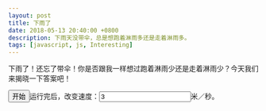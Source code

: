 ```yaml
---
layout: post
title: 下雨了
date: 2018-05-13 20:40:00 +0800
description: 下雨天没带伞，总是想跑着淋雨多还是走着淋雨多。
tags: [javascript, js, Interesting]
---
```



下雨了！还忘了带伞！你是否跟我一样想过跑着淋雨少还是走着淋雨少？今天我们来揭晓一下答案吧！

<button onclick="star()">开始</button>运行完后，改变速度：<input id="step" type="number" step="1" min="1" value="3">米／秒。<span id="getRains"></span>
<canvas id="sky"></canvas>
  <script type="text/javascript">
    var can=document.getElementById('sky');
    can.width=document.body.clientWidth-300;
    can.height=Math.max(document.documentElement.clientHeight-100,500);
    // ctx.beginPath();
    var ctx=can.getContext('2d');
    ctx.fillStyle='rgba(0,0,0,0)';
    // ctx.fillRect(0,0,can.width,can.height);
    function clearSky(){
      ctx.clearRect(0,0,can.width,can.height);
      // ctx.fillRect(0,0,can.width,can.height);
    }
  </script>
  <script type="text/javascript">
    var Rain=function(){
  this.v=[];
  this.x=[];
  this.y=[];
  // this.time=[];
}
Rain.prototype.num=100;
Rain.prototype.init=function(){
  for(var i=0;i<this.num;i++){
    var that=this;
      that.v[i]=(Math.random()+1)*3+10;
      that.x[i]=document.body.clientWidth*Math.random()+1;
      that.y[i]=0;
      // that.time[i]=document.body.clientHeight/that.v[i];
  }
}
Rain.prototype.move=function(){
  for(var i=0;i<this.num;i++){
    this.reborn(i);
    ctx.beginPath();
    this.y[i]=this.y[i]+this.v[i];
    if(walkerX<this.x[i]&&this.x[i]<walkerX+137&&can.height-240<this.y[i]&&this.y[i]<can.height){
      rains++;
      // console.log(document.getElementById('step').value);

      step=Number(document.getElementById('step').value);
      // step=1;
      this.v.splice(i, 1);
      this.x.splice(i, 1);
      this.y.splice(i, 1);
      // this.time.splice(i, 1);
      this.born();
    }
    ctx.moveTo(this.x[i],this.y[i]+this.v[i]);
    ctx.lineTo(this.x[i]-1,this.y[i]+20);
    ctx.lineTo(this.x[i]+1,this.y[i]+20);
    ctx.closePath();
    ctx.stroke();
  }
}
Rain.prototype.reborn=function(which){
  // this.time[which]--;
  // if(this.y[which]>can.height&&this.time[which]<=0){
  if(this.y[which]>can.height){
    this.v[which]=(Math.random()+1)*3+10;
    this.x[which]=document.body.clientWidth*Math.random()+1;
    this.y[which]=0;
    // this.time[i]=document.body.clientHeight/this.v[i];
  }
}
Rain.prototype.born=function(){
  this.v[100]=(Math.random()+1)*3+10;
  this.x[100]=document.body.clientWidth*Math.random()+1;
  this.y[100]=0;
  // this.time[100]=document.body.clientHeight/this.v[i];
}
  </script>
  <script>
    var imgObj0 = new Image();
    var imgObj1 = new Image();
    var imgObj2 = new Image();
    var imgObj3 = new Image();
    var imgObj4 = new Image();
      imgObj0.src = "http://par5l10v3.bkt.clouddn.com/walking-man-1.png";
      imgObj1.src = "http://par5l10v3.bkt.clouddn.com/walking-man-2.png";
      imgObj2.src = "http://par5l10v3.bkt.clouddn.com/walking-man-3.png";
      imgObj3.src = "http://par5l10v3.bkt.clouddn.com/walking-man-4.png";
      imgObj4.src = "http://par5l10v3.bkt.clouddn.com/walking-man-5.png";
    var walker=[imgObj0,imgObj1,imgObj2,imgObj3,imgObj4];
    var i=0;
    var walkerX=0;
    var walkerTime;
    var rains=0;
    var step=0;
    var getRainsArr=[];
    var time=0;
    function walk(){
      finish();
      walkerTime=setInterval(function(){
        i=i%5;
        clearSky();
        if(walkerX>can.width){
          finish();
          calculate();
        }
        ctx.drawImage(walker[i],walkerX+=step,can.height-240);
        i++;
      },100)
    }
    function finish(){
      clearInterval(walkerTime);
      clearInterval(rainTime);
      
    }
    function calculate(){
      var showRains=document.getElementById('getRains');
      showRains.innerHTML='一共打到'+rains/time+'个雨点！';
    }
  </script>
  <script type="text/javascript">
    var rainTime;
    function star(){
      time++;
      walkerX=0;
      var rain=new Rain();
      rain.init();
      walk();

      rainTime=setInterval(function() {
        rain.move();
      },60)
    }
  </script>